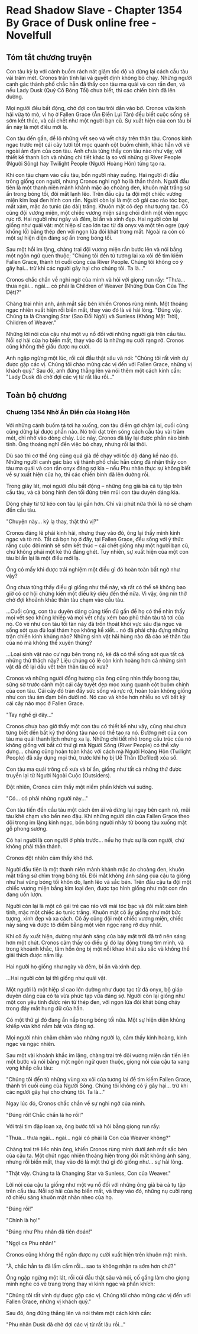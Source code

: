 # Read Shadow Slave - Chapter 1354 By Grace of Dusk online free - Novelfull

## Tóm tắt chương truyện

Con tàu kỳ lạ với cánh buồm rách nát giảm tốc độ và dừng lại cách cầu tàu vài trăm mét. Cronos trấn tĩnh lại và quyết định không bỏ chạy. Những người canh gác thành phố chắc hẳn đã thấy con tàu ma quái và con rắn đen, và nếu Lady Dusk (Quý Cô Bóng Tối) chưa biết, thì các chiến binh đã lên đường.

Mọi người đều bất động, chờ đợi con tàu trôi dần vào bờ. Cronos vừa kinh hãi vừa tò mò, vì họ ở Fallen Grace (Ân Điển Lụi Tàn) đều biết cuộc sống sẽ sớm kết thúc, và cái chết như một người bạn cũ. Sự xuất hiện của con tàu bí ẩn này là một điều mới lạ.

Con tàu đến gần, để lộ những vết sẹo và vết cháy trên thân tàu. Cronos kinh ngạc trước một cái cây tươi tốt mọc quanh cột buồm chính, khác hẳn với vẻ ngoài ảm đạm của con tàu. Anh chưa từng thấy con tàu nào như vậy, với thiết kế thanh lịch và những chi tiết khác lạ so với những gì River People (Người Sông) hay Twilight People (Người Hoàng Hôn) từng tạo ra.

Khi con tàu chạm vào cầu tàu, bốn người nhảy xuống. Hai người đi đầu trông giống con người, nhưng Cronos nghi ngờ họ là thần thánh. Người đầu tiên là một thanh niên mảnh khảnh mặc áo choàng đen, khuôn mặt trắng sứ ẩn trong bóng tối, đôi mắt lạnh lẽo. Trên đầu cậu ta đội một chiếc vương miện kim loại đen hình con rắn. Người còn lại là một cô gái cao ráo tóc bạc, mắt xám, mặc áo tunic (áo dài) trắng. Khuôn mặt cô đẹp như tượng tạc. Cô cũng đội vương miện, một chiếc vương miện sáng chói đính một viên ngọc rực rỡ. Hai người như ngày và đêm, bí ẩn và xinh đẹp. Hai người còn lại giống như quái vật: một hiệp sĩ cao lớn tạc từ đá onyx và một tên ogre (quỷ khổng lồ) bằng thép đen với ngọn lửa đói khát trong mắt. Ngoài ra còn có một sự hiện diện đáng sợ ẩn trong bóng tối.

Sau một hồi im lặng, chàng trai đội vương miện rắn bước lên và nói bằng một ngôn ngữ quen thuộc: "Chúng tôi đến từ tương lai xa xôi để tìm kiếm Fallen Grace, thành trì cuối cùng của River People. Chúng tôi không có ý gây hại... trừ khi các người gây hại cho chúng tôi. Ta là..."

Cronos chắc chắn về nghi ngờ của mình và hỏi với giọng run rẩy: "Thưa... thưa ngài... ngài... có phải là Children of Weaver (Những Đứa Con Của Thợ Dệt)?"

Chàng trai nhìn anh, ánh mắt sắc bén khiến Cronos rùng mình. Một thoáng ngạc nhiên xuất hiện rồi biến mất, thay vào đó là vẻ hài lòng. "Đúng vậy. Chúng ta là Changing Star (Sao Đổi Ngôi) và Sunless (Không Mặt Trời), Children of Weaver."

Những lời nói của cậu như một vụ nổ đối với những người già trên cầu tàu. Nỗi sợ hãi của họ biến mất, thay vào đó là những nụ cười rạng rỡ. Cronos cũng không thể giấu được nụ cười.

Anh ngập ngừng một lúc, rồi cúi đầu thật sâu và nói: "Chúng tôi rất vinh dự được gặp các vị. Chúng tôi chào mừng các vị đến với Fallen Grace, những vị khách quý." Sau đó, anh đứng thẳng lên và nói thêm một cách kính cẩn: "Lady Dusk đã chờ đợi các vị từ rất lâu rồi..."

## Toàn bộ chương

### Chương 1354 Nhờ Ân Điển của Hoàng Hôn

Với những cánh buồm tả tơi hạ xuống, con tàu điềm gở chậm lại, cuối cùng cũng dừng lại được phần nào. Nó trôi dạt trên sóng cách cầu tàu vài trăm mét, chỉ nhờ vào dòng chảy. Lúc này, Cronos đã lấy lại được phần nào bình tĩnh. Ông thoáng nghĩ đến việc bỏ chạy, nhưng rồi lại thôi.

Dù sao thì cơ thể ông cũng quá già để chạy với tốc độ đáng kể nào đó. Những người canh gác bảo vệ thành phố chắc hẳn cũng đã nhận thấy con tàu ma quái và con rắn onyx đáng sợ kia – nếu Phu nhân thực sự không biết về sự xuất hiện của họ, thì các chiến binh đã lên đường rồi.

Trong giây lát, mọi người đều bất động – những ông già bà cả tụ tập trên cầu tàu, và cả bóng hình đen tối đứng trên mũi con tàu duyên dáng kia.

Dòng chảy từ từ kéo con tàu lại gần hơn. Chỉ vài phút nữa thôi là nó sẽ chạm đến cầu tàu.

"Chuyện này... kỳ lạ thay, thật thú vị?"

Cronos đáng lẽ phải kinh hãi, nhưng thay vào đó, ông lại thấy mình kinh ngạc và tò mò. Tất cả bọn họ ở đây, tại Fallen Grace, đều sống với ý thức rằng cuộc đời mình sẽ sớm kết thúc – cái chết giống như một người bạn cũ, chứ không phải một kẻ thù đáng ghét. Tuy nhiên, sự xuất hiện của một con tàu bí ẩn lại là một điều mới lạ.

Ông có mấy khi được trải nghiệm một điều gì đó hoàn toàn bất ngờ như vậy?

Ông chưa từng thấy điều gì giống như thế này, và rất có thể sẽ không bao giờ có cơ hội chứng kiến một điều kỳ diệu đến thế nữa. Vì vậy, ông nín thở chờ đợi khoảnh khắc thân tàu chạm vào cầu tàu.

...Cuối cùng, con tàu duyên dáng cũng tiến đủ gần để họ có thể nhìn thấy mọi vết sẹo khủng khiếp và mọi vết cháy xém bao phủ thân tàu tả tơi của nó. Có vẻ như con tàu tồi tàn này đã trốn thoát khỏi vực sâu địa ngục và sống sót qua đủ loại thảm họa không kể xiết... nó đã phải chịu đựng những trận chiến kinh khủng nào? Những sinh vật hãi hùng nào đã cào xé thân tàu của nó mà không thể xuyên thủng?

...Loại sinh vật nào cư ngụ bên trong nó, kẻ đã có thể sống sót qua tất cả những thử thách này? Liệu chúng có lẽ còn kinh hoàng hơn cả những sinh vật đã để lại dấu vết trên thân tàu cổ xưa?

Cronos và những người đồng hương của ông cũng nhìn thấy boong tàu, sững sờ trước cảnh một cái cây tuyệt đẹp mọc xung quanh cột buồm chính của con tàu. Cái cây đó tràn đầy sức sống và rực rỡ, hoàn toàn không giống như con tàu ảm đạm bên dưới nó. Nó cao và khỏe hơn nhiều so với bất kỳ cái cây nào mọc ở Fallen Grace.

"Tay nghề gì đây..."

Cronos chưa bao giờ thấy một con tàu có thiết kế như vậy, cũng như chưa từng biết đến bất kỳ thợ đóng tàu nào có thể tạo ra nó. Đường nét của con tàu ma quái thanh lịch nhưng xa lạ. Những chi tiết nhỏ trong cấu trúc của nó không giống với bất cứ thứ gì mà Người Sông (River People) có thể xây dựng... chúng cũng hoàn toàn khác với cách mà Người Hoàng Hôn (Twilight People) đã xây dựng mọi thứ, trước khi họ bị Uế Thần (Defiled) xóa sổ.

Con tàu ma quái trông cổ xưa và bí ẩn, giống như tất cả những thứ được truyền lại từ Người Ngoài Cuộc (Outsiders).

Đột nhiên, Cronos cảm thấy một niềm phấn khích vui sướng.

"Có... có phải những người này..."

Con tàu tiến đến cầu tàu một cách êm ái và dừng lại ngay bên cạnh nó, mũi tàu khẽ chạm vào bến neo đậu. Khi những người dân của Fallen Grace theo dõi trong im lặng kinh ngạc, bốn bóng người nhảy từ boong tàu xuống mặt gỗ phong sương.

Có hai người là con người ở phía trước... nếu họ thực sự là con người, chứ không phải thần thánh.

Cronos đột nhiên cảm thấy khó thở.

Người đầu tiên là một thanh niên mảnh khảnh mặc áo choàng đen, khuôn mặt trắng sứ chìm trong bóng tối. Đôi mắt không ánh sáng của cậu ta giống như hai vũng bóng tối khôn dò, lạnh lẽo và sắc bén. Trên đầu cậu ta đội một chiếc vương miện bằng kim loại đen, được tạo hình giống như một con rắn đang uốn lượn.

Người còn lại là một cô gái trẻ cao ráo với mái tóc bạc và đôi mắt xám bình tĩnh, mặc một chiếc áo tunic trắng. Khuôn mặt cô ấy giống như một bức tượng, xinh đẹp và xa cách. Cô ấy cũng đội một chiếc vương miện, chiếc này sáng và được tô điểm bằng một viên ngọc rạng rỡ duy nhất.

Khi cô ấy xuất hiện, dường như ánh sáng của bảy mặt trời đã trở nên sáng hơn một chút. Cronos cảm thấy có điều gì đó lay động trong tim mình, và trong khoảnh khắc, tâm hồn ông bị một nỗi khao khát sâu sắc và không thể giải thích được nắm lấy.

Hai người họ giống như ngày và đêm, bí ẩn và xinh đẹp.

...Hai người còn lại thì giống như quái vật.

Một người là một hiệp sĩ cao lớn dường như được tạc từ đá onyx, bộ giáp duyên dáng của cô ta vừa phức tạp vừa đáng sợ. Người còn lại giống như một con yêu tinh được rèn từ thép đen, với ngọn lửa đói khát bùng cháy trong đáy mắt hung dữ của hắn.

Có một thứ gì đó đang ẩn nấp trong bóng tối nữa. Một sự hiện diện khủng khiếp vừa khó nắm bắt vừa đáng sợ.

Mọi người nhìn chằm chằm vào những người lạ, cảm thấy kinh hoàng, kinh ngạc và ngạc nhiên.

Sau một vài khoảnh khắc im lặng, chàng trai trẻ đội vương miện rắn tiến lên một bước và nói bằng một ngôn ngữ quen thuộc, giọng nói của cậu ta vang vọng khắp cầu tàu:

"Chúng tôi đến từ những vùng xa xôi của tương lai để tìm kiếm Fallen Grace, thành trì cuối cùng của Người Sông. Chúng tôi không có ý gây hại... trừ khi các người gây hại cho chúng tôi. Ta là..."

Ngay lúc đó, Cronos chắc chắn về sự nghi ngờ của mình.

"Đúng rồi! Chắc chắn là họ rồi!"

Với trái tim đập loạn xạ, ông bước tới và hỏi bằng giọng run rẩy:

"Thưa... thưa ngài... ngài... ngài có phải là Con của Weaver không?"

Chàng trai trẻ liếc nhìn ông, khiến Cronos rùng mình dưới ánh mắt sắc bén của cậu ta. Một chút ngạc nhiên thoáng hiện trong đôi mắt không ánh sáng, nhưng rồi biến mất, thay vào đó là một thứ gì đó giống như... sự hài lòng.

"Thật vậy. Chúng ta là Changing Star và Sunless, Con của Weaver."

Lời nói của cậu ta giống như một vụ nổ đối với những ông già bà cả tụ tập trên cầu tàu. Nỗi sợ hãi của họ biến mất, và thay vào đó, những nụ cười rạng rỡ chiếu sáng khuôn mặt nhăn nheo của họ.

"Đúng rồi!"

"Chính là họ!"

"Đúng như Phu nhân đã tiên đoán!"

"Ngợi ca Phu nhân!"

Cronos cũng không thể ngăn được nụ cười xuất hiện trên khuôn mặt mình.

"À, chắc hẳn ta đã lẩm cẩm rồi... sao ta không nhận ra sớm hơn chứ?"

Ông ngập ngừng một lát, rồi cúi đầu thật sâu và nói, cố gắng làm cho giọng mình nghe có vẻ trang trọng thay vì kinh ngạc và phấn khích:

"Chúng tôi rất vinh dự được gặp các vị. Chúng tôi chào mừng các vị đến với Fallen Grace, những vị khách quý."

Sau đó, ông đứng thẳng lên và nói thêm một cách kính cẩn:

"Phu nhân Dusk đã chờ đợi các vị từ rất lâu rồi..."